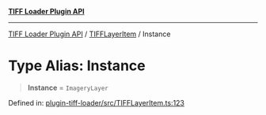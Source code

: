[**TIFF Loader Plugin API**](../../../../README.md)

***

[TIFF Loader Plugin API](../../../../README.md) / [TIFFLayerItem](../README.md) / Instance

# Type Alias: Instance

> **Instance** = `ImageryLayer`

Defined in: [plugin-tiff-loader/src/TIFFLayerItem.ts:123](https://github.com/dde-platform/dde-earth/blob/1c662e264951e9ef40c572b3bb6146b318e5a126/packages/plugin-tiff-loader/src/TIFFLayerItem.ts#L123)
